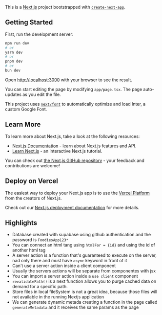 This is a [Next.js](https://nextjs.org/) project bootstrapped with [`create-next-app`](https://github.com/vercel/next.js/tree/canary/packages/create-next-app).

## Getting Started

First, run the development server:

```bash
npm run dev
# or
yarn dev
# or
pnpm dev
# or
bun dev
```

Open [http://localhost:3000](http://localhost:3000) with your browser to see the result.

You can start editing the page by modifying `app/page.tsx`. The page auto-updates as you edit the file.

This project uses [`next/font`](https://nextjs.org/docs/basic-features/font-optimization) to automatically optimize and load Inter, a custom Google Font.

## Learn More

To learn more about Next.js, take a look at the following resources:

- [Next.js Documentation](https://nextjs.org/docs) - learn about Next.js features and API.
- [Learn Next.js](https://nextjs.org/learn) - an interactive Next.js tutorial.

You can check out [the Next.js GitHub repository](https://github.com/vercel/next.js/) - your feedback and contributions are welcome!

## Deploy on Vercel

The easiest way to deploy your Next.js app is to use the [Vercel Platform](https://vercel.com/new?utm_medium=default-template&filter=next.js&utm_source=create-next-app&utm_campaign=create-next-app-readme) from the creators of Next.js.

Check out our [Next.js deployment documentation](https://nextjs.org/docs/deployment) for more details.

## Highlights

- Database created with supabase using github authentication and the password is `FoodiesApp123*`
- You can connect an html tang using `htmlFor = {id}` and using the id of another html tag
- A server action is a function that's guaranteed to execute on the server, nad only there and must have `async` keyword in front of it
- Can't use a server action inside a client component
- Usually the servers actions will be separate from componentes with jsx
- You can import a server action inside a `use client` component
- `revalidatePath()` is a next function allows you to purge cached data on demand for a specific path.
- Store files in local fileSystem is not a great idea, because those files will not available in the running Nextjs application
- We can generate dynamic metada creating a function in the page called `generateMetadata` and it receives the same params as the page
